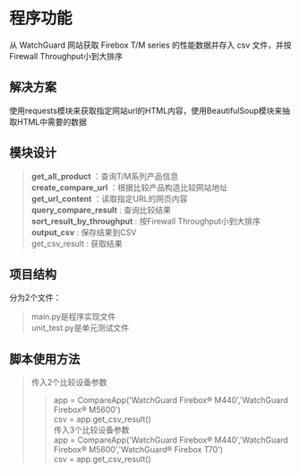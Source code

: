程序功能
=========
从 WatchGuard 网站获取 Firebox T/M series 的性能数据并存入 csv 文件，并按Firewall Throughput小到大排序

解决方案
---------
使用requests模块来获取指定网站url的HTML内容，使用BeautifulSoup模块来抽取HTML中需要的数据

模块设计
---------
> __get_all_product__           ：查询T/M系列产品信息<br>
> __create_compare_url__        ：根据比较产品构造比较网站地址<br>
> __get_url_content__           ：读取指定URL的网页内容<br>
> __query_compare_result__      : 查询比较结果<br>
> __sort_result_by_throughput__ : 按Firewall Throughput小到大排序<br>
> __output_csv__                : 保存结果到CSV<br>
> get_csv_result                : 获取结果<br>


项目结构
---------
分为2个文件：
>main.py是程序实现文件<br>
>unit_test.py是单元测试文件

脚本使用方法
---------
>传入2个比较设备参数<br>
>>app = CompareApp('WatchGuard Firebox® M440','WatchGuard Firebox® M5600')<br>
>>csv = app.get_csv_result()<br>
>传入3个比较设备参数<br>
>>app = CompareApp('WatchGuard Firebox® M440','WatchGuard Firebox® M5600','WatchGuard® Firebox T70')<br>
>>csv = app.get_csv_result()<br>
